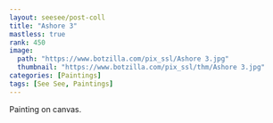 ```yaml
---
layout: seesee/post-coll
title: "Ashore 3"
mastless: true
rank: 450
image:
  path: "https://www.botzilla.com/pix_ssl/Ashore 3.jpg"
  thumbnail: "https://www.botzilla.com/pix_ssl/thm/Ashore 3.jpg"
categories: [Paintings]
tags: [See See, Paintings]
---
```


Painting on canvas.



